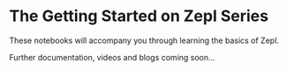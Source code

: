 # The Getting Started on Zepl Series
These notebooks will accompany you through learning the basics of Zepl.

Further documentation, videos and blogs coming soon...
